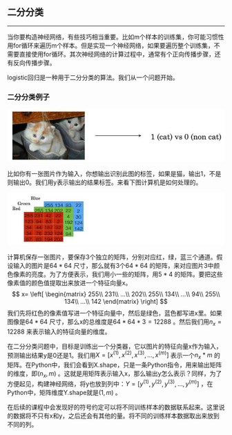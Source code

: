 ## 二分分类

---



当你要构造神经网络，有些技巧相当重要。比如m个样本的训练集，你可能习惯性用for循环来遍历m个样本。但是实现一个神经网络，如果要遍历整个训练集，不需要直接使用for循环。其次神经网络的计算过程中，通常有个正向传播步骤，还有反向传播步骤。

logistic回归是一种用于二分分类的算法。我们从一个问题开始。



### 二分分类例子

![2.1.1](../img/2.1.1.jpg)

比如你有一张图片作为输入，你想输出识别此图的标签，如果是猫，输出1，不是则输出0。我们用y表示输出的结果标签。来看下图计算机是如何处理的。

![2.1.1](../img/2.1.2.jpg)

计算机保存一张图片，要保存3个独立的矩阵，分别对应红，绿，蓝三个通道。假设输入的图片是$64*64$ 尺寸，那么就有3个$64*64$ 的矩阵，来对应图片3中颜色像素的亮度。为了方便表示，我们用小一些的矩阵，用$5*4$ 的矩阵。要把这些像素值的颜色值提取出来放进一个特征向量x。
$$
x= \left[
 \begin{matrix}
   255\\
   231\\
   ...\\
   202\\
   255\\
   134\\
   ...\\
   94\\
   255\\
   134\\
   ...\\
   142
  \end{matrix}
  \right]
$$
我们先将红色的像素值写进一个特征向量中，然后是绿色，蓝色都写进x里。如果图像是$64*64$ 尺寸，那么x的总维度是$64*64*3=12288$ 。然后我们用$n_x=12288$ 来表示输入的特征向量的维度。

在二分分类问题中，目标是训练出一个分类器，它以图片的特征向量x作为输入，预测输出结果y是0还是1。我们用$X=[x^{(1)},x^{(2)},x^{(3)},...,x^{(m)}]$ 表示一个$n_x*m$ 的矩阵。在Python中，我们会看到X.shape，只是一条Python指令，用来输出矩阵的维度，即$(n_x,m)$ 。这就是用矩阵表示输入x，那么输出y怎么表示？同样，为了方便起见，构建神经网络，将y也放到列中：$Y=[y^{(1)},y^{(2)},y^{(3)},...,y^{(m)}]$ ，在Python中，矩阵维度Y.shape就是$(1,m)$ 。

在后续的课程中会发现好的符号约定可以将不同训练样本的数据联系起来。这里说的数据将不只有x和y，之后还会有其他的量。将不同的训练样本数据取出来放到不同的列。






